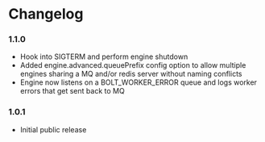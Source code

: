 # Changelog

### 1.1.0
* Hook into SIGTERM and perform engine shutdown
* Added engine.advanced.queuePrefix config option to allow multiple engines sharing a MQ and/or redis server without naming conflicts
* Engine now listens on a BOLT_WORKER_ERROR queue and logs worker errors that get sent back to MQ

### 1.0.1
* Initial public release
